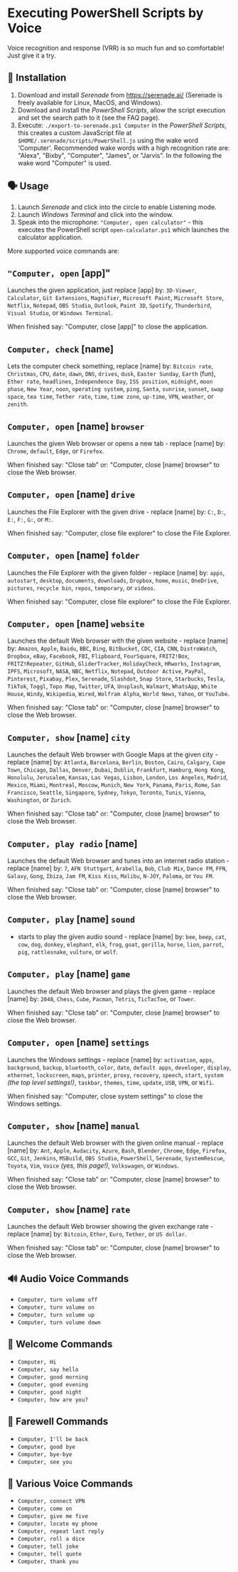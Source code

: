 Executing PowerShell Scripts by Voice
=====================================
Voice recognition and response (VRR) is so much fun and so comfortable! Just give it a try.


🔧 Installation
--------------
1. Download and install *Serenade* from https://serenade.ai/ (Serenade is freely available for Linux, MacOS, and Windows).
2. Download and install the *PowerShell Scripts*, allow the script execution and set the search path to it (see the FAQ page).
3. Execute: `./export-to-serenade.ps1 Computer` in the *PowerShell Scripts*, this creates a custom JavaScript file at `$HOME/.serenade/scripts/PowerShell.js` using the wake word 'Computer'. Recommended wake words with a high recognition rate are: "Alexa", "Bixby", "Computer", "James", or "Jarvis". In the following the wake word "Computer" is used.


🗣 Usage
-------
1. Launch *Serenade* and click into the circle to enable Listening mode.
2. Launch *Windows Terminal* and click into the window.
3. Speak into the microphone: `"Computer, open calculator"` - this executes the PowerShell script `open-calculator.ps1` which launches the calculator application.

More supported voice commands are:

`"Computer, open` [app]"
----------------------
Launches the given application, just replace [app] by: `3D-Viewer`, `Calculator`, `Git Extensions`, `Magnifier`, `Microsoft Paint`, `Microsoft Store`, `Netflix`, `Notepad`, `OBS Studio`, `Outlook`, `Paint 3D`, `Spotify`, `Thunderbird`, `Visual Studio`, or `Windows Terminal`.

When finished say: "Computer, close [app]" to close the application.


`Computer, check` [name]
------------------------
Lets the computer check something, replace [name] by: `Bitcoin rate`, `Christmas`, `CPU`, `date`, `dawn`, `DNS`, `drives`, `dusk`, `Easter Sunday`, `Earth` (fun), `Ether rate`, `headlines`, `Independence Day`, `ISS position`, `midnight`, `moon phase`, `New Year`, `noon`, `operating system`, `ping`, `Santa`, `sunrise`, `sunset`, `swap space`, `tea time`, `Tether rate`, `time`, `time zone`, `up-time`, `VPN`, `weather`, or `zenith`.


`Computer, open` [name] `browser`
---------------------------------
Launches the given Web browser or opens a new tab - replace [name] by: `Chrome`, `default`, `Edge`, or `Firefox`.

When finished say: "Close tab" or: "Computer, close [name] browser" to close the Web browser.


`Computer, open` [name] `drive`
-------------------------------
Launches the File Explorer with the given drive - replace [name] by: `C:`, `D:`, `E:`, `F:`, `G:`, or `M:`.

When finished say: "Computer, close file explorer" to close the File Explorer.


`Computer, open` [name] `folder`
--------------------------------
Launches the File Explorer with the given folder - replace [name] by: `apps`, `autostart`, `desktop`, `documents`, `downloads`, `Dropbox`, `home`, `music`, `OneDrive`, `pictures`, `recycle bin`, `repos`, `temporary`, or `videos`.

When finished say: "Computer, close file explorer" to close the File Explorer.


`Computer, open` [name] `website`
---------------------------------
Launches the default Web browser with the given website - replace [name] by: `Amazon`, `Apple`, `Baidu`, `BBC`, `Bing`, `BitBucket`, `CDC`, `CIA`, `CNN`, `DistroWatch`, `Dropbox`, `eBay`, `Facebook`, `FBI`, `Flipboard`, `FourSquare`, `FRITZ!Box`, `FRITZ!Repeater`, `GitHub`, `GliderTracker`, `HolidayCheck`, `HRworks`, `Instagram`, `IPFS`, `Microsoft`, `NASA`, `NBC`, `Netflix`, `Notepad`, `Outdoor Active`, `PayPal`, `Pinterest`, `Pixabay`, `Plex`, `Serenade`, `Slashdot`, `Snap Store`, `Starbucks`, `Tesla`, `TikTok`, `Toggl`, `Topo Map`, `Twitter`,  `UFA`, `Unsplash`, `Walmart`, `WhatsApp`, `White House`, `Windy`, `Wikipedia`, `Wired`, `Wolfram Alpha`, `World News`, `Yahoo`, or `YouTube`.

When finished say: "Close tab" or: "Computer, close [name] browser" to close the Web browser.


`Computer, show` [name] `city`
------------------------------
Launches the default Web browser with Google Maps at the given city - replace [name] by: `Atlanta`, `Barcelona`, `Berlin`, `Boston`, `Cairo`, `Calgary`, `Cape Town`, `Chicago`, `Dallas`, `Denver`, `Dubai`, `Dublin`, `Frankfurt`, `Hamburg`, `Hong Kong`, `Honolulu`, `Jerusalem`, `Kansas`, `Las Vegas`, `Lisbon`, `London`, `Los Angeles`, `Madrid`, `Mexico`, `Miami`, `Montreal`, `Moscow`, `Munich`, `New York`, `Panama`, `Paris`, `Rome`, `San Francisco`, `Seattle`, `Singapore`, `Sydney`, `Tokyo`, `Toronto`, `Tunis`, `Vienna`, `Washington`, or `Zurich`.

When finished say: "Close tab" or: "Computer, close [name] browser" to close the Web browser.


`Computer, play radio` [name]
-----------------------------
Launches the default Web browser and tunes into an internet radio station - replace [name] by: `7`, `AFN Stuttgart`, `Arabella`, `Bob`, `Club Mix`, `Dance FM`, `FFN`, `Galaxy`, `Gong`, `Ibiza`, `Jam FM`, `Kiss Kiss`, `Malibu`, `N-JOY`, `Paloma`, or `You FM`.

When finished say: "Close tab" or: "Computer, close [name] browser" to close the Web browser.


`Computer, play` [name] `sound`
-------------------------------
* starts to play the given audio sound - replace [name] by: `bee`, `beep`, `cat`, `cow`, `dog`, `donkey`, `elephant`, `elk`, `frog`, `goat`, `gorilla`, `horse`, `lion`, `parrot`, `pig`, `rattlesnake`, `vulture`, or `wolf`.


`Computer, play` [name] `game`
------------------------------
Launches the default Web browser and plays the given game - replace [name] by: `2048`, `Chess`, `Cube`, `Pacman`, `Tetris`, `TicTacToe`, or `Tower`.

When finished say: "Close tab" or: "Computer, close [name] browser" to close the Web browser.


`Computer, open` [name] `settings`
----------------------------------
Launches the Windows settings - replace [name] by: `activation`, `apps`, `background`, `backup`, `bluetooth`, `color`, `date`, `default apps`, `developer`, `display`, `ethernet`, `lockscreen`, `maps`, `printer`, `proxy`, `recovery`, `speech`, `start`, `system` *(the top level settings!)*, `taskbar`, `themes`, `time`, `update`, `USB`, `VPN`, or `Wifi`.

When finished say: "Computer, close system settings" to close the Windows settings.


`Computer, show` [name] `manual`
--------------------------------
Launches the default Web browser with the given online manual - replace [name] by: `Ant`, `Apple`, `Audacity`, `Azure`, `Bash`, `Blender`, `Chrome`, `Edge`, `Firefox`, `GCC`, `Git`, `Jenkins`, `MSBuild`, `OBS Studio`, `PowerShell`, `Serenade`, `SystemRescue`, `Toyota`, `Vim`, `Voice` *(yes, this page!)*, `Volkswagen`, or `Windows`.

When finished say: "Close tab" or: "Computer, close [name] browser" to close the Web browser.


`Computer, show` [name] `rate`
------------------------------
Launches the default Web browser showing the given exchange rate - replace [name] by: `Bitcoin`, `Ether`, `Euro`, `Tether`, or `US dollar`.

When finished say: "Close tab" or: "Computer, close [name] browser" to close the Web browser.


🔊 Audio Voice Commands
------------------------
* `Computer, turn volume off`
* `Computer, turn volume on`
* `Computer, turn volume up`
* `Computer, turn volume down`


💬 Welcome Commands
-------------------
* `Computer, Hi`
* `Computer, say hello`
* `Computer, good morning`
* `Computer, good evening`
* `Computer, good night`
* `Computer, how are you?`


💬 Farewell Commands
--------------------
* `Computer, I'll be back`
* `Computer, good bye`
* `Computer, bye-bye`
* `Computer, see you`


💭 Various Voice Commands
-------------------------
* `Computer, connect VPN`
* `Computer, come on`
* `Computer, give me five`
* `Computer, locate my phone`
* `Computer, repeat last reply`
* `Computer, roll a dice`
* `Computer, tell joke`
* `Computer, tell quote`
* `Computer, thank you`
